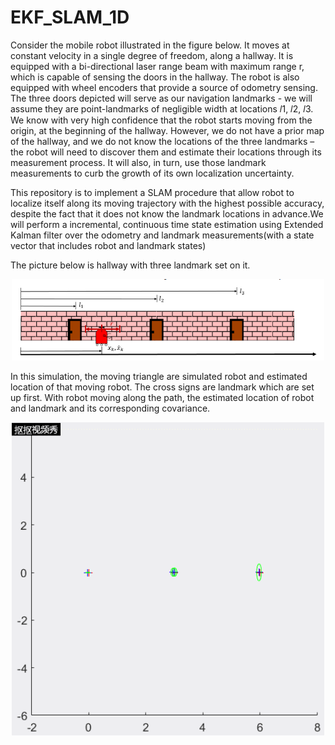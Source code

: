 # EKF_SLAM_1D

Consider the mobile robot illustrated in the figure below. It moves at constant velocity in a single degree of freedom,  along  a  hallway.  It  is  equipped  with  a  bi-directional laser range beam  with  maximum  range  r, which is capable of sensing the doors in the hallway. The robot is also equipped with wheel encoders that provide a source of odometry sensing. The three doors depicted will serve as our navigation landmarks - we will assume they are point-landmarks of negligible width at locations 𝑙1, 𝑙2, 𝑙3.  We know with very high confidence that the robot starts moving from the origin, at the beginning of the hallway. However, we do not have a prior map of the hallway, and we do not know the locations of the three landmarks – the robot will need to discover them and estimate their locations through its measurement process. It will also, in turn, use those landmark measurements to curb the growth of its own localization uncertainty.

This repository is to implement a SLAM procedure that allow robot to localize itself along its moving trajectory with the highest possible accuracy, despite the fact that it does not know the landmark locations in advance.We will perform a incremental, continuous time state estimation using Extended Kalman filter over the odometry and landmark measurements(with a state vector that includes robot and landmark states)

The picture below is hallway with three landmark set on it.

<p align='center'>
    <img src="hallway.png" alt="drawing" width="500"/>
</p>

In this simulation, the moving triangle are simulated robot and estimated location of that moving robot. The cross signs are landmark which are set up first. With robot moving along the path, the estimated location of robot and landmark and its corresponding covariance.



<p align='center'>
    <img src="1_D.gif" alt="drawing" width="500"/>
</p>
